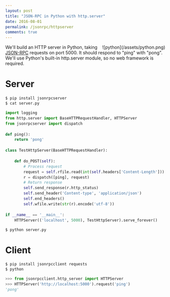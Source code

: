 ```yaml
---
layout: post
title: "JSON-RPC in Python with http.server"
date: 2016-08-01
permalink: /jsonrpc/httpserver
comments: true
---
```

<div style="float: right" markdown="1">
![python](/assets/python.png)
</div>

We'll build an HTTP server in Python, taking
[JSON-RPC](http://www.jsonrpc.org/) requests on port
5000. It should respond to "ping" with "pong". We'll use Python's built-in
http.server module, so no web framework is required. 

Server
======

```shell
$ pip install jsonrpcserver
$ cat server.py
```
```python
import logging
from http.server import BaseHTTPRequestHandler, HTTPServer
from jsonrpcserver import dispatch

def ping():
    return 'pong'

class TestHttpServer(BaseHTTPRequestHandler):

    def do_POST(self):
        # Process request
        request = self.rfile.read(int(self.headers['Content-Length'])).decode('utf-8')
        r = dispatch([ping], request)
        # Return response
        self.send_response(r.http_status)
        self.send_header('Content-type', 'application/json')
        self.end_headers()
        self.wfile.write(str(r).encode('utf-8'))

if __name__ == '__main__':
    HTTPServer(('localhost', 5000), TestHttpServer).serve_forever()
```
```shell
$ python server.py
```

Client
======

``` shell
$ pip install jsonrpcclient requests
$ python
```
```python
>>> from jsonrpcclient.http_server import HTTPServer
>>> HTTPServer('http://localhost:5000').request('ping')
'pong'
```
